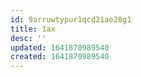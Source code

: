 ```yaml
---
id: 9arruwtypur1qcd21ae28g1
title: 1ax
desc: ''
updated: 1641870989540
created: 1641870989540
---
```



